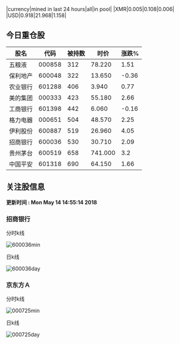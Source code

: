 |currency|mined in last 24 hours|all|in pool|
|XMR|0.005|0.108|0.006|
|USD|0.918|21.968|1.158|

## 今日重仓股 

|股名|代码|被持数|时价|涨跌%|
|---|---|---|---|---|
|五粮液|000858|312|78.220|1.51|
|保利地产|600048|322|13.650|-0.36|
|农业银行|601288|406|3.940|0.77|
|美的集团|000333|423|55.180|2.66|
|工商银行|601398|442|6.060|-0.16|
|格力电器|000651|504|48.570|2.25|
|伊利股份|600887|519|26.960|4.05|
|招商银行|600036|530|30.710|2.09|
|贵州茅台|600519|658|741.000|3.2|
|中国平安|601318|690|64.150|1.66|

## 关注股信息
**更新时间 : Mon May 14 14:55:14 2018**
### 招商银行 
分时k线

![600036min](http://image.sinajs.cn/newchart/min/n/sh600036.gif)

日k线

![600036day](http://image.sinajs.cn/newchart/daily/n/sh600036.gif)

### 京东方Ａ 
分时k线

![000725min](http://image.sinajs.cn/newchart/min/n/sz000725.gif)

日k线

![000725day](http://image.sinajs.cn/newchart/daily/n/sz000725.gif)
